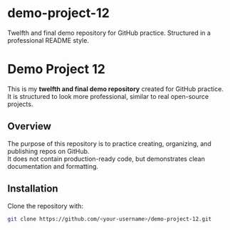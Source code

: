 # demo-project-12
Twelfth and final demo repository for GitHub practice. Structured in a professional README style.
# Demo Project 12

This is my **twelfth and final demo repository** created for GitHub practice.  
It is structured to look more professional, similar to real open-source projects.  

## Overview
The purpose of this repository is to practice creating, organizing, and publishing repos on GitHub.  
It does not contain production-ready code, but demonstrates clean documentation and formatting.  

## Installation
Clone the repository with:  

```bash
git clone https://github.com/<your-username>/demo-project-12.git
